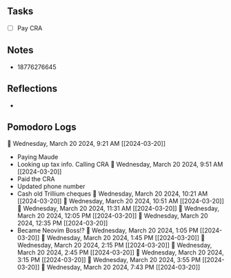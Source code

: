 ## Tasks

- [ ] Pay CRA

## Notes

- 18776276645

## Reflections

- 

## Pomodoro Logs


🍅 Wednesday, March 20 2024, 9:21 AM [[2024-03-20]]
- Paying Maude
- Looking up tax info. Calling CRA
🍅 Wednesday, March 20 2024, 9:51 AM [[2024-03-20]]
- Paid the CRA
- Updated phone number
- Cash old Trillium cheques
🍅 Wednesday, March 20 2024, 10:21 AM [[2024-03-20]]
🍅 Wednesday, March 20 2024, 10:51 AM [[2024-03-20]]
🍅 Wednesday, March 20 2024, 11:31 AM [[2024-03-20]]
🍅 Wednesday, March 20 2024, 12:05 PM [[2024-03-20]]
🍅 Wednesday, March 20 2024, 12:35 PM [[2024-03-20]] 
- Became Neovim Boss!?
🍅 Wednesday, March 20 2024, 1:05 PM [[2024-03-20]]
🍅 Wednesday, March 20 2024, 1:45 PM [[2024-03-20]]
🍅 Wednesday, March 20 2024, 2:15 PM [[2024-03-20]]
🍅 Wednesday, March 20 2024, 2:45 PM [[2024-03-20]]
🍅 Wednesday, March 20 2024, 3:15 PM [[2024-03-20]]
🍅 Wednesday, March 20 2024, 3:55 PM [[2024-03-20]]
🍅 Wednesday, March 20 2024, 7:43 PM [[2024-03-20]]